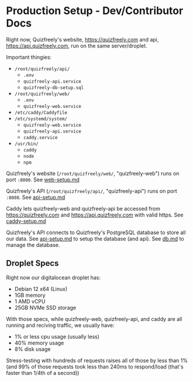# Production Setup - Dev/Contributor Docs

Right now, Quizfreely's website, https://quizfreely.com and api, https://api.quizfreely.com, run on the same server/droplet.

Important thingies:
- `/root/quizfreely/api/`
  - `.env`
  - `quizfreely-api.service`
  - `quizfreely-db-setup.sql`
- `/root/quizfreely/web/`
  - `.env`
  - `quizfreely-web.service`
- `/etc/caddy/Caddyfile`
- `/etc/systemd/system/`
  - `quizfreely-web.service`
  - `quizfreely-api.service`
  - `caddy.service`
- `/usr/bin/`
  - `caddy`
  - `node`
  - `npm`

Quizfreely's website (`/root/quizfreely/web/`, "quizfreely-web") runs on port `:8080`. See [web-setup.md](./web-setup.md)

Quizfreely's API (`/root/quizfreely/api/`, "quizfreely-api") runs on port `:8008`. See [api-setup.md](./api-setup.md)

Caddy lets quizfreely-web and quizfreely-api be accessed from https://quizfreely.com and https://api.quizfreely.com with valid https. See [caddy-setup.md](./caddy-setup.md)

Quizfreely's API connects to Quizfreely's PostgreSQL database to store all our data. See [api-setup.md](./api-setup.md) to setup the database (and api). See [db.md](./db.md) to manage the database.

## Droplet Specs

Right now our digitalocean droplet has:
- Debian 12 x64 (Linux)
- 1GB memory
- 1 AMD vCPU
- 25GB NVMe SSD storage

With those specs, while quizfreely-web, quizfreely-api, and caddy are all running and reciving traffic, we usually have:
- 1% or less cpu usage (usually less)
- 40% memory usage
- 8% disk usage

Stress-testing with hundreds of requests raises all of those by less than 1% (and 99% of those requests took less than 240ms to respond/load (that's faster than 1/4th of a second))
